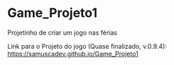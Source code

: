 # Game_Projeto1
Projetinho de criar um jogo nas férias

Link para o Projeto do jogo (Quase finalizado, v.0.9.4): https://samuscadev.github.io/Game_Projeto1
